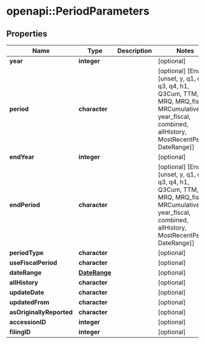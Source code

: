 # openapi::PeriodParameters


## Properties
Name | Type | Description | Notes
------------ | ------------- | ------------- | -------------
**year** | **integer** |  | [optional] 
**period** | **character** |  | [optional] [Enum: [unset, y, q1, q2, q3, q4, h1, Q3Cum, TTM, MRQ, MRQ_fiscal, MRCumulative, year_fiscal, combined, allHistory, MostRecentPeriod, DateRange]] 
**endYear** | **integer** |  | [optional] 
**endPeriod** | **character** |  | [optional] [Enum: [unset, y, q1, q2, q3, q4, h1, Q3Cum, TTM, MRQ, MRQ_fiscal, MRCumulative, year_fiscal, combined, allHistory, MostRecentPeriod, DateRange]] 
**periodType** | **character** |  | [optional] 
**useFiscalPeriod** | **character** |  | [optional] 
**dateRange** | [**DateRange**](DateRange.md) |  | [optional] 
**allHistory** | **character** |  | [optional] 
**updateDate** | **character** |  | [optional] 
**updatedFrom** | **character** |  | [optional] 
**asOriginallyReported** | **character** |  | [optional] 
**accessionID** | **integer** |  | [optional] 
**filingID** | **integer** |  | [optional] 


